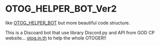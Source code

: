 # OTOG_HELPER_BOT_Ver2
like [OTOG_HELPER_BOT](https://github.com/Nepumi/OTOG_HELPER_BOT) but more beautiful code structure.

This is a Discoard bot that use library Discord.py and API from GOD CP website... [otog.in.th](https://otog.in.th/) to help the whole OTOGER!!
